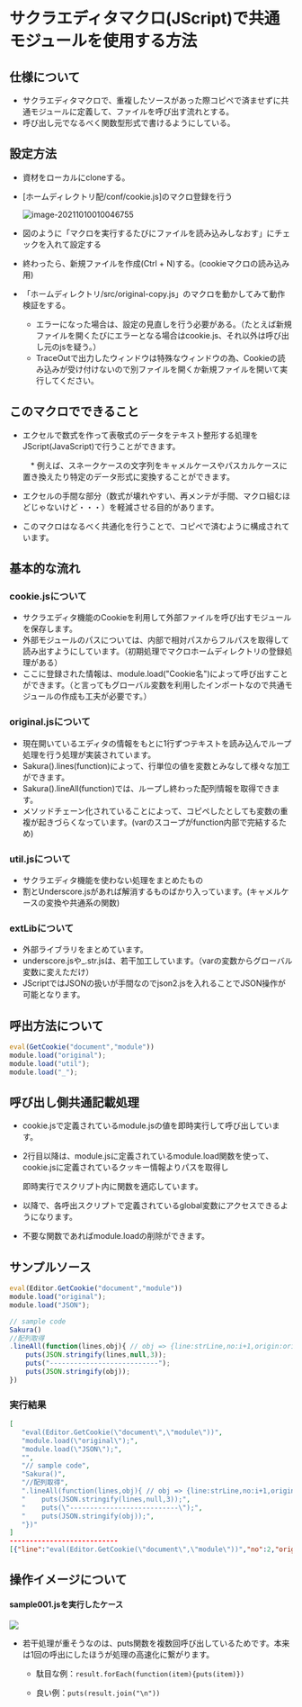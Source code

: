 # サクラエディタマクロ(JScript)で共通モジュールを使用する方法

## 仕様について

* サクラエディタマクロで、重複したソースがあった際コピペで済ませずに共通モジュールに定義して、ファイルを呼び出す流れとする。
* 呼び出し元でなるべく関数型形式で書けるようにしている。

## 設定方法

* 資材をローカルにcloneする。

* [ホームディレクトリ配/conf/cookie.js]のマクロ登録を行う

  ![image-20211010010046755](./images/image-20211010010046755.png)

* 図のように「マクロを実行するたびにファイルを読み込みしなおす」にチェックを入れて設定する
* 終わったら、新規ファイルを作成(Ctrl + N)する。(cookieマクロの読み込み用)
* 「ホームディレクトリ/src/original-copy.js」のマクロを動かしてみて動作検証をする。
  * エラーになった場合は、設定の見直しを行う必要がある。（たとえば新規ファイルを開くたびにエラーとなる場合はcookie.js、それ以外は呼び出し元のjsを疑う。）
  * TraceOutで出力したウィンドウは特殊なウィンドウの為、Cookieの読み込みが受け付けないので別ファイルを開くか新規ファイルを開いて実行してください。

## このマクロでできること

* エクセルで数式を作って表敬式のデータをテキスト整形する処理をJScript(JavaScript)で行うことができます。

  　* 例えば、スネークケースの文字列をキャメルケースやパスカルケースに置き換えたり特定のデータ形式に変換することができます。

* エクセルの手間な部分（数式が壊れやすい、再メンテが手間、マクロ組むほどじゃないけど・・・）を軽減させる目的があります。

* このマクロはなるべく共通化を行うことで、コピペで済むように構成されています。

## 基本的な流れ



### cookie.jsについて

* サクラエディタ機能のCookieを利用して外部ファイルを呼び出すモジュールを保存します。
* 外部モジュールのパスについては、内部で相対パスからフルパスを取得して読み出すようにしています。（初期処理でマクロホームディレクトリの登録処理がある）
* ここに登録された情報は、module.load("Cookie名")によって呼び出すことができます。（と言ってもグローバル変数を利用したインポートなので共通モジュールの作成も工夫が必要です。）

### original.jsについて

* 現在開いているエディタの情報をもとに1行ずつテキストを読み込んでループ処理を行う処理が実装されています。
* Sakura().lines(function)によって、行単位の値を変数とみなして様々な加工ができます。
* Sakura().lineAll(function)では、ループし終わった配列情報を取得できます。
* メソッドチェーン化されていることによって、コピペしたとしても変数の重複が起きづらくなっています。(varのスコープがfunction内部で完結するため)

### util.jsについて

* サクラエディタ機能を使わない処理をまとめたもの
* 割とUnderscore.jsがあれば解消するものばかり入っています。(キャメルケースの変換や共通系の関数)

### extLibについて

* 外部ライブラリをまとめています。
* underscore.jsや_.str.jsは、若干加工しています。（varの変数からグローバル変数に変えただけ）
* JScriptではJSONの扱いが手間なのでjson2.jsを入れることでJSON操作が可能となります。



## 呼出方法について

```javascript
eval(GetCookie("document","module"))
module.load("original");
module.load("util");
module.load("_");
```

## 呼び出し側共通記載処理

* cookie.jsで定義されているmodule.jsの値を即時実行して呼び出しています。

* 2行目以降は、module.jsに定義されているmodule.load関数を使って、cookie.jsに定義されているクッキー情報よりパスを取得し

  即時実行でスクリプト内に関数を適応しています。

* 以降で、各呼出スクリプトで定義されているglobal変数にアクセスできるようになります。

* 不要な関数であればmodule.loadの削除ができます。



## サンプルソース

```javascript
eval(Editor.GetCookie("document","module"))
module.load("original");
module.load("JSON");

// sample code
Sakura()
//配列取得
.lineAll(function(lines,obj){ // obj => {line:strLine,no:i+1,origin:origin}
    puts(JSON.stringify(lines,null,3));
    puts("---------------------------");
    puts(JSON.stringify(obj));
})
```

### 実行結果

```json
[
   "eval(Editor.GetCookie(\"document\",\"module\"))",
   "module.load(\"original\");",
   "module.load(\"JSON\");",
   "",
   "// sample code",
   "Sakura()",
   "//配列取得",
   ".lineAll(function(lines,obj){ // obj => {line:strLine,no:i+1,origin:origin}",
   "    puts(JSON.stringify(lines,null,3));",
   "    puts(\"---------------------------\");",
   "    puts(JSON.stringify(obj));",
   "})"
]
---------------------------
[{"line":"eval(Editor.GetCookie(\"document\",\"module\"))","no":2,"origin":"eval(Editor.GetCookie(\"document\",\"module\"))\r\n"},{"line":"module.load(\"original\");","no":3,"origin":"module.load(\"original\");\r\n"},{"line":"module.load(\"JSON\");","no":4,"origin":"module.load(\"JSON\");\r\n"},{"line":"","no":5,"origin":"\r\n"},{"line":"// sample code","no":6,"origin":"// sample code\r\n"},{"line":"Sakura()","no":7,"origin":"Sakura()\r\n"},{"line":"//配列取得","no":8,"origin":"//配列取得\r\n"},{"line":".lineAll(function(lines,obj){ // obj => {line:strLine,no:i+1,origin:origin}","no":9,"origin":".lineAll(function(lines,obj){ // obj => {line:strLine,no:i+1,origin:origin}\r\n"},{"line":"    puts(JSON.stringify(lines,null,3));","no":10,"origin":"    puts(JSON.stringify(lines,null,3));\r\n"},{"line":"    puts(\"---------------------------\");","no":11,"origin":"    puts(\"---------------------------\");\r\n"},{"line":"    puts(JSON.stringify(obj));","no":12,"origin":"    puts(JSON.stringify(obj));\r\n"},{"line":"})","no":13,"origin":"})\r\n"}]
```



## 操作イメージについて



#### sample001.jsを実行したケース

![](./images/sample001-run.gif)

* 若干処理が重そうなのは、puts関数を複数回呼び出しているためです。本来は1回の呼出にしたほうが処理の高速化に繋がります。

  * 駄目な例：`result.forEach(function(item){puts(item)})`

  * 良い例：`puts(result.join("\n"))`



